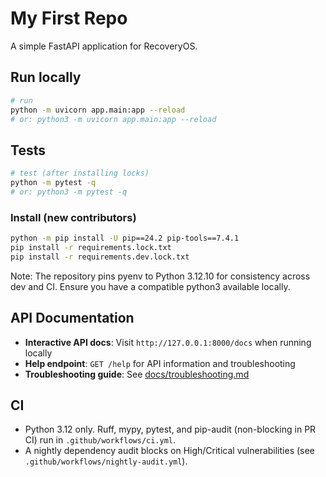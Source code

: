# My First Repo

A simple FastAPI application for RecoveryOS.

<!-- Test change to trigger auto-add workflow -->

## Run locally

```bash
# run
python -m uvicorn app.main:app --reload
# or: python3 -m uvicorn app.main:app --reload
```

## Tests

```bash
# test (after installing locks)
python -m pytest -q
# or: python3 -m pytest -q
```

### Install (new contributors)

```bash
python -m pip install -U pip==24.2 pip-tools==7.4.1
pip install -r requirements.lock.txt
pip install -r requirements.dev.lock.txt
```

Note: The repository pins pyenv to Python 3.12.10 for consistency across dev and CI. Ensure you have a compatible python3 available locally.

## API Documentation

- **Interactive API docs**: Visit `http://127.0.0.1:8000/docs` when running locally
- **Help endpoint**: `GET /help` for API information and troubleshooting
- **Troubleshooting guide**: See [docs/troubleshooting.md](docs/troubleshooting.md)

## CI

- Python 3.12 only. Ruff, mypy, pytest, and pip-audit (non-blocking in PR CI) run in `.github/workflows/ci.yml`.
- A nightly dependency audit blocks on High/Critical vulnerabilities (see `.github/workflows/nightly-audit.yml`).
